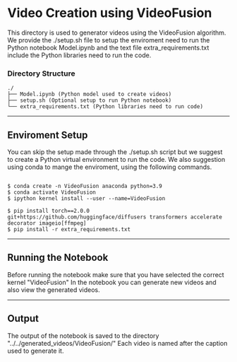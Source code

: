 # Video Creation using VideoFusion

This directory is used to generator videos using the VideoFusion algorithm.
We provide the ./setup.sh file to setup the enviroment need to run the Python notebook Model.ipynb and the text file extra_requirements.txt include the Python libraries need to run the code.

### Directory Structure
```
./
├── Model.ipynb (Python model used to create videos)
├── setup.sh (Optional setup to run Python notebook)
└── extra_requirements.txt (Python libraries need to run code)
```

---
## Enviroment Setup
You can skip the setup made through the ./setup.sh script but we suggest to create a Python virtual environment to run the code.
We also suggestion using conda to mange the enviroment, using the following commands.

```

$ conda create -n VideoFusion anaconda python=3.9
$ conda activate VideoFusion
$ ipython kernel install --user --name=VideoFusion

$ pip install torch==2.0.0 git+https://github.com/huggingface/diffusers transformers accelerate decorator imageio[ffmpeg]
$ pip install -r extra_requirements.txt
```

---
## Running the Notebook
Before running the notebook make sure that you have selected the correct kernel "VideoFusion"
In the notebook you can generate new videos and also view the generated videos.

---
## Output
The output of the notebook is saved to the directory "../../generated_videos/VideoFusion/"
Each video is named after the caption used to generate it.